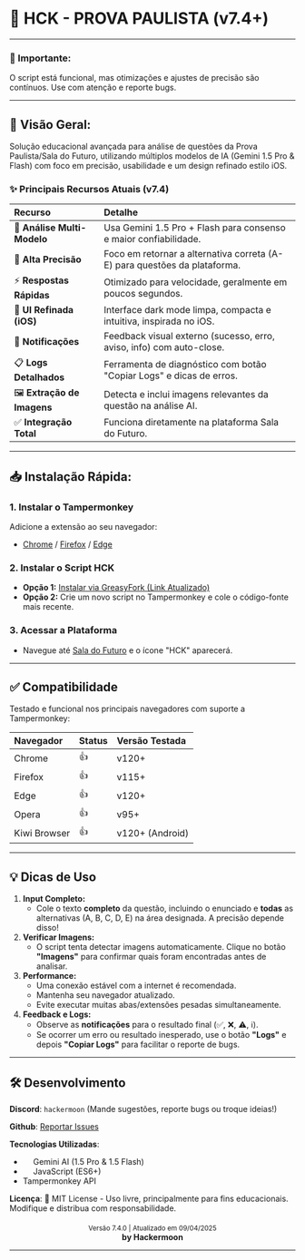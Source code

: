 # 🚀 HCK - PROVA PAULISTA (v7.4+)

---
### 📢 Importante:

O script está funcional, mas otimizações e ajustes de precisão são contínuos. Use com atenção e reporte bugs.

---

## 📌 Visão Geral:
Solução educacional avançada para análise de questões da Prova Paulista/Sala do Futuro, utilizando múltiplos modelos de IA (Gemini 1.5 Pro & Flash) com foco em precisão, usabilidade e um design refinado estilo iOS.

### ✨ Principais Recursos Atuais (v7.4)
| Recurso                  | Detalhe                                                                   |
| :----------------------- | :------------------------------------------------------------------------ |
| 🧠 **Análise Multi-Modelo**  | Usa Gemini 1.5 Pro + Flash para consenso e maior confiabilidade.            |
| 🎯 **Alta Precisão**       | Foco em retornar a alternativa correta (A-E) para questões da plataforma. |
| ⚡ **Respostas Rápidas**    | Otimizado para velocidade, geralmente em poucos segundos.                   |
| 📱 **UI Refinada (iOS)**   | Interface dark mode limpa, compacta e intuitiva, inspirada no iOS.          |
| 🔔 **Notificações**      | Feedback visual externo (sucesso, erro, aviso, info) com auto-close.      |
| 📋 **Logs Detalhados**     | Ferramenta de diagnóstico com botão "Copiar Logs" e dicas de erros.       |
| 🖼️ **Extração de Imagens** | Detecta e inclui imagens relevantes da questão na análise AI.             |
| ✅ **Integração Total**    | Funciona diretamente na plataforma Sala do Futuro.                          |

---

## 📥 Instalação Rápida:

### 1. Instalar o Tampermonkey
Adicione a extensão ao seu navegador:
- [Chrome](https://chromewebstore.google.com/detail/tampermonkey/dhdgffkkebhmkfjojejmpbldmpobfkfo) / [Firefox](https://addons.mozilla.org/firefox/addon/tampermonkey/) / [Edge](https://microsoftedge.microsoft.com/addons/detail/tampermonkey/iikmkjmpaadaobahmlepeloendndfphd)

### 2. Instalar o Script HCK
- **Opção 1:** [Instalar via GreasyFork (Link Atualizado)](https://greasyfork.org/pt-BR/scripts/XXXXXX-hck-prova-paulista) <!-- <<<<<<<<<<< SUBSTITUA XXXXXX PELO ID CORRETO DO SCRIPT NO GREASYFORK -->
- **Opção 2:** Crie um novo script no Tampermonkey e cole o código-fonte mais recente.

### 3. Acessar a Plataforma
- Navegue até [Sala do Futuro](https://saladofuturo.educacao.sp.gov.br) e o ícone "HCK" aparecerá.

---

## ✅ Compatibilidade
Testado e funcional nos principais navegadores com suporte a Tampermonkey:

| Navegador    | Status | Versão Testada |
| :----------- | :----- | :------------- |
| Chrome       | 👍     | v120+          |
| Firefox      | 👍     | v115+          |
| Edge         | 👍     | v120+          |
| Opera        | 👍     | v95+           |
| Kiwi Browser | 👍     | v120+ (Android)|

---

## 💡 Dicas de Uso

1.  **Input Completo:**
    - Cole o texto **completo** da questão, incluindo o enunciado e **todas** as alternativas (A, B, C, D, E) na área designada. A precisão depende disso!
2.  **Verificar Imagens:**
    - O script tenta detectar imagens automaticamente. Clique no botão **"Imagens"** para confirmar quais foram encontradas antes de analisar.
3.  **Performance:**
    - Uma conexão estável com a internet é recomendada.
    - Mantenha seu navegador atualizado.
    - Evite executar muitas abas/extensões pesadas simultaneamente.
4.  **Feedback e Logs:**
    - Observe as **notificações** para o resultado final (✅, ❌, ⚠️, ℹ️).
    - Se ocorrer um erro ou resultado inesperado, use o botão **"Logs"** e depois **"Copiar Logs"** para facilitar o reporte de bugs.

---

## 🛠️ Desenvolvimento

**Discord**: `hackermoon` (Mande sugestões, reporte bugs ou troque ideias!)

**Github**: [Reportar Issues](https://github.com/hackermoon1/sala-do-futuro-script/issues)

**Tecnologias Utilizadas**:
- <img src="https://cdn.jsdelivr.net/gh/devicons/devicon/icons/googlecloud/googlecloud-original.svg" width="14"> Gemini AI (1.5 Pro & 1.5 Flash)
- <img src="https://cdn.jsdelivr.net/gh/devicons/devicon/icons/javascript/javascript-original.svg" width="14"> JavaScript (ES6+)
- Tampermonkey API

**Licença**:
📜 MIT License - Uso livre, principalmente para fins educacionais. Modifique e distribua com responsabilidade.

<div align="center" style="margin-top:20px">
  <sub>Versão 7.4.0 | Atualizado em 09/04/2025</sub>
  <br>
  <strong>by Hackermoon</strong>
</div>

---
